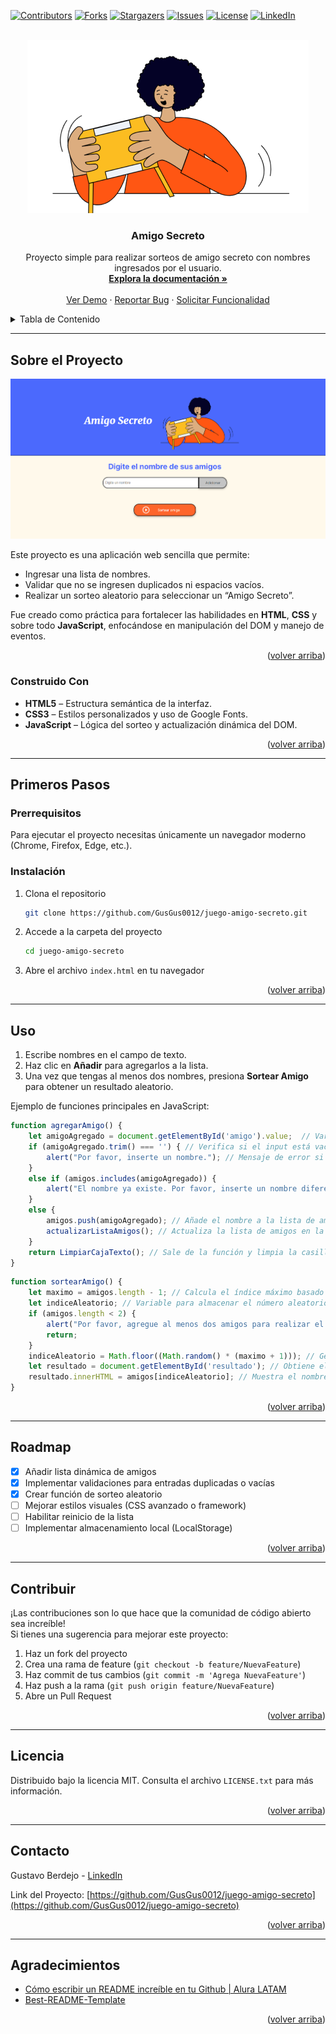 <a id="readme-top"></a>

<!-- PROJECT SHIELDS -->
[![Contributors][contributors-shield]][contributors-url]
[![Forks][forks-shield]][forks-url]
[![Stargazers][stars-shield]][stars-url]
[![Issues][issues-shield]][issues-url]
[![License][license-shield]][license-url]
[![LinkedIn][linkedin-shield]][linkedin-url]

<!-- PROJECT LOGO -->
<br />
<div align="center">
  <a href="https://github.com/GusGus0012/juego-amigo-secreto">
    <img src="assets/amigo-secreto.png" alt="Logo" width="450" height="277">
  </a>

  <h3 align="center">Amigo Secreto</h3>

  <p align="center">
    Proyecto simple para realizar sorteos de amigo secreto con nombres ingresados por el usuario.
    <br />
    <a href="https://github.com/GusGus0012/juego-amigo-secreto"><strong>Explora la documentación »</strong></a>
    <br />
    <br />
    <a href="https://github.com/GusGus0012/juego-amigo-secreto">Ver Demo</a>
    ·
    <a href="https://github.com/GusGus0012/juego-amigo-secreto/issues">Reportar Bug</a>
    ·
    <a href="https://github.com/GusGus0012/juego-amigo-secreto/issues">Solicitar Funcionalidad</a>
  </p>
</div>

<!-- TABLE OF CONTENTS -->
<details>
  <summary>Tabla de Contenido</summary>
  <ol>
    <li>
      <a href="#sobre-el-proyecto">Sobre el Proyecto</a>
      <ul>
        <li><a href="#construido-con">Construido Con</a></li>
      </ul>
    </li>
    <li>
      <a href="#primeros-pasos">Primeros Pasos</a>
      <ul>
        <li><a href="#prerrequisitos">Prerrequisitos</a></li>
        <li><a href="#instalacion">Instalación</a></li>
      </ul>
    </li>
    <li><a href="#uso">Uso</a></li>
    <li><a href="#roadmap">Roadmap</a></li>
    <li><a href="#contribuir">Contribuir</a></li>
    <li><a href="#licencia">Licencia</a></li>
    <li><a href="#contacto">Contacto</a></li>
    <li><a href="#agradecimientos">Agradecimientos</a></li>
  </ol>
</details>

---

## Sobre el Proyecto

[![Screenshot del Proyecto][product-screenshot]](https://gusgus0012.github.io/juego-amigo-secreto/)

Este proyecto es una aplicación web sencilla que permite:
- Ingresar una lista de nombres.
- Validar que no se ingresen duplicados ni espacios vacíos.
- Realizar un sorteo aleatorio para seleccionar un “Amigo Secreto”.

Fue creado como práctica para fortalecer las habilidades en **HTML**, **CSS** y sobre todo **JavaScript**, enfocándose en manipulación del DOM y manejo de eventos.

<p align="right">(<a href="#readme-top">volver arriba</a>)</p>

### Construido Con

* **HTML5** – Estructura semántica de la interfaz.
* **CSS3** – Estilos personalizados y uso de Google Fonts.
* **JavaScript** – Lógica del sorteo y actualización dinámica del DOM.

<p align="right">(<a href="#readme-top">volver arriba</a>)</p>

---

## Primeros Pasos

### Prerrequisitos

Para ejecutar el proyecto necesitas únicamente un navegador moderno (Chrome, Firefox, Edge, etc.).

### Instalación

1. Clona el repositorio
   ```sh
   git clone https://github.com/GusGus0012/juego-amigo-secreto.git
   ```
2. Accede a la carpeta del proyecto
   ```sh
   cd juego-amigo-secreto
   ```
3. Abre el archivo `index.html` en tu navegador

<p align="right">(<a href="#readme-top">volver arriba</a>)</p>

---

## Uso

1. Escribe nombres en el campo de texto.
2. Haz clic en **Añadir** para agregarlos a la lista.
3. Una vez que tengas al menos dos nombres, presiona **Sortear Amigo** para obtener un resultado aleatorio.

Ejemplo de funciones principales en JavaScript:

```javascript
function agregarAmigo() {
    let amigoAgregado = document.getElementById('amigo').value;  // Variable para almacenar el nombre del amigo agregado
    if (amigoAgregado.trim() === '') { // Verifica si el input está vacío o solo contiene espacios
        alert("Por favor, inserte un nombre."); // Mensaje de error si el nombre está vacío o solo contiene espacios
    }
    else if (amigos.includes(amigoAgregado)) {
        alert("El nombre ya existe. Por favor, inserte un nombre diferente."); // Mensaje de error si el nombre ya existe
    }
    else {
        amigos.push(amigoAgregado); // Añade el nombre a la lista de amigos
        actualizarListaAmigos(); // Actualiza la lista de amigos en la interfaz
    }
    return LimpiarCajaTexto(); // Sale de la función y limpia la casilla
}
```

```javascript
function sortearAmigo() {
    let maximo = amigos.length - 1; // Calcula el índice máximo basado en la cantidad de amigos
    let indiceAleatorio; // Variable para almacenar el número aleatorio generado que será el índice del amigo seleccionado
    if (amigos.length < 2) {
        alert("Por favor, agregue al menos dos amigos para realizar el sorteo."); // Mensaje de error si hay menos de dos amigos ya que no tendría sentido sortear
        return;
    }
    indiceAleatorio = Math.floor((Math.random() * (maximo + 1))); // Genera un número secreto aleatorio entre el mínimo = 0 (por eso ya no lo declaro como variable) y el máximo que sería la cantidad de amigos
    let resultado = document.getElementById('resultado'); // Obtiene el elemento donde se mostrará el resultado del sorteo
    resultado.innerHTML = amigos[indiceAleatorio]; // Muestra el nombre del amigo seleccionado aleatoriamente en el elemento resultado
}
```

<p align="right">(<a href="#readme-top">volver arriba</a>)</p>

---

## Roadmap

- [x] Añadir lista dinámica de amigos
- [x] Implementar validaciones para entradas duplicadas o vacías
- [x] Crear función de sorteo aleatorio
- [ ] Mejorar estilos visuales (CSS avanzado o framework)
- [ ] Habilitar reinicio de la lista
- [ ] Implementar almacenamiento local (LocalStorage)

<p align="right">(<a href="#readme-top">volver arriba</a>)</p>

---

## Contribuir

¡Las contribuciones son lo que hace que la comunidad de código abierto sea increíble!  
Si tienes una sugerencia para mejorar este proyecto:

1. Haz un fork del proyecto
2. Crea una rama de feature (`git checkout -b feature/NuevaFeature`)
3. Haz commit de tus cambios (`git commit -m 'Agrega NuevaFeature'`)
4. Haz push a la rama (`git push origin feature/NuevaFeature`)
5. Abre un Pull Request

<p align="right">(<a href="#readme-top">volver arriba</a>)</p>

---

## Licencia

Distribuido bajo la licencia MIT. Consulta el archivo `LICENSE.txt` para más información.

<p align="right">(<a href="#readme-top">volver arriba</a>)</p>

---

## Contacto

Gustavo Berdejo - [LinkedIn](https://www.linkedin.com/in/https://www.linkedin.com/in/gustavoberdejogaray/)

Link del Proyecto: [https://github.com/GusGus0012/juego-amigo-secreto](https://github.com/GusGus0012/juego-amigo-secreto)

<p align="right">(<a href="#readme-top">volver arriba</a>)</p>

---

## Agradecimientos

* [Cómo escribir un README increíble en tu Github | Alura LATAM](https://www.aluracursos.com/blog/como-escribir-un-readme-increible-en-tu-github)
* [Best-README-Template](https://github.com/othneildrew/Best-README-Template)

<p align="right">(<a href="#readme-top">volver arriba</a>)</p>


<!-- MARKDOWN LINKS & IMAGES -->
[contributors-shield]: https://img.shields.io/github/contributors/GusGus0012/juego-amigo-secreto.svg?style=for-the-badge
[contributors-url]: https://github.com/GusGus0012/juego-amigo-secreto/graphs/contributors
[forks-shield]: https://img.shields.io/github/forks/GusGus0012/juego-amigo-secreto.svg?style=for-the-badge
[forks-url]: https://github.com/GusGus0012/juego-amigo-secreto/network/members
[stars-shield]: https://img.shields.io/github/stars/GusGus0012/juego-amigo-secreto.svg?style=for-the-badge
[stars-url]: https://github.com/GusGus0012/juego-amigo-secreto/stargazers
[issues-shield]: https://img.shields.io/github/issues/GusGus0012/juego-amigo-secreto.svg?style=for-the-badge
[issues-url]: https://github.com/GusGus0012/juego-amigo-secreto/issues
[license-shield]: https://img.shields.io/github/license/GusGus0012/juego-amigo-secreto.svg?style=for-the-badge
[license-url]: https://github.com/GusGus0012/juego-amigo-secreto/blob/master/LICENSE.txt
[linkedin-shield]: https://img.shields.io/badge/-LinkedIn-black.svg?style=for-the-badge&logo=linkedin&colorB=555
[linkedin-url]: https://www.linkedin.com/in/gustavoberdejogaray/
[product-screenshot]: assets/screenshot.webp